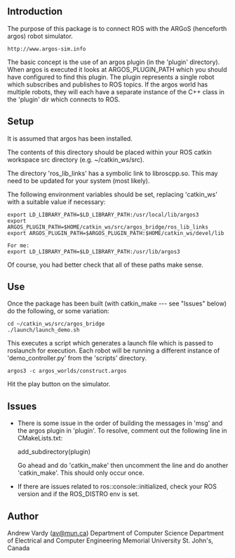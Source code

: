 Introduction
------------

The purpose of this package is to connect ROS with the ARGoS (henceforth argos)
robot simulator.  

    http://www.argos-sim.info

The basic concept is the use of an argos plugin (in the 'plugin' directory).
When argos is executed it looks at ARGOS_PLUGIN_PATH which you should have
configured to find this plugin.  The plugin represents a single robot which
subscribes and publishes to ROS topics.  If the argos world has multiple robots,
they will each have a separate instance of the C++ class in the 'plugin' dir
which connects to ROS.

Setup
-----

It is assumed that argos has been installed.  

The contents of this directory should be placed within your ROS catkin workspace src directory (e.g. ~/catkin_ws/src).

The directory 'ros_lib_links' has a symbolic link to libroscpp.so.  This may
need to be updated for your system (most likely).

The following environment variables should be set, replacing 'catkin_ws' with a
suitable value if necessary:

    export LD_LIBRARY_PATH=$LD_LIBRARY_PATH:/usr/local/lib/argos3
    export ARGOS_PLUGIN_PATH=$HOME/catkin_ws/src/argos_bridge/ros_lib_links
    export ARGOS_PLUGIN_PATH=$ARGOS_PLUGIN_PATH:$HOME/catkin_ws/devel/lib
    
    For me:
    export LD_LIBRARY_PATH=$LD_LIBRARY_PATH:/usr/lib/argos3

Of course, you had better check that all of these paths make sense.

Use
---
Once the package has been built (with catkin_make --- see "Issues" below) do
the following, or some variation:

    cd ~/catkin_ws/src/argos_bridge
    ./launch/launch_demo.sh

This executes a script which generates a launch file which is passed to
roslaunch for execution.  Each robot will be running a different instance of
'demo_controller.py' from the 'scripts' directory.
    
    argos3 -c argos_worlds/construct.argos
    
Hit the play button on the simulator.  

Issues
------
- There is some issue in the order of building the messages in 'msg' and the
  argos plugin in 'plugin'.  To resolve, comment out the following line in
  CMakeLists.txt:

    add_subdirectory(plugin)

  Go ahead and do 'catkin_make' then uncomment the line and do another
  'catkin_make'.  This should only occur once.

- If there are issues related to ros::console::initialized, check your ROS version
and if the ROS_DISTRO env is set.   

Author
------
Andrew Vardy (av@mun.ca)
Department of Computer Science
Department of Electrical and Computer Engineering
Memorial University
St. John's, Canada
